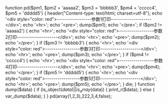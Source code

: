 
function pd($pm1, $pm2 = 'aaaaa2', $pm3 = 'bbbbb3', $pm4 = 'ccccc4', $pm5 = 'ddddd5')
{
    header("Content-type: text/html; charset=utf-8");
    echo '<div style="color: red">-----------------参数1打印--------------------</div>';
    echo '<hr>';
    echo '<pre>';
    dump($pm1);
    echo '</pre>';
    if ($pm2 != 'aaaaa2') {
        echo '<hr>';
        echo '<div style="color: red">-----------------参数2打印--------------------</div>';
        echo '<hr>';
        echo '<pre>';
        dump($pm2);
        echo '</pre>';
    }
    if ($pm3 != 'bbbbb3') {
        echo '<hr>';
        echo '<div style="color: red">-----------------参数3打印--------------------</div>';
        echo '<hr>';
        echo '<pre>';
        dump($pm3);
        echo '</pre>';
    }
    if ($pm4 != 'ccccc4') {
        echo '<hr>';
        echo '<div style="color: red">-----------------参数4打印--------------------</div>';
        echo '<hr>';
        echo '<pre>';
        dump($pm4);
        echo '</pre>';
    }
    if ($pm5 != 'ddddd5') {
        echo '<hr>';
        echo '<div style="color: red">-----------------参数5打印--------------------</div>';
        echo '<hr>';
        echo '<pre>';
        dump($pm5);
        echo '</pre>';
    }
    die;
}
function dump($data)
{
    if (is_object($data) || is_array($data)) {
        print_r($data);
    } else {
        var_dump($data);
    }
}
pd(array(1,2,3),222,3,4,false);
